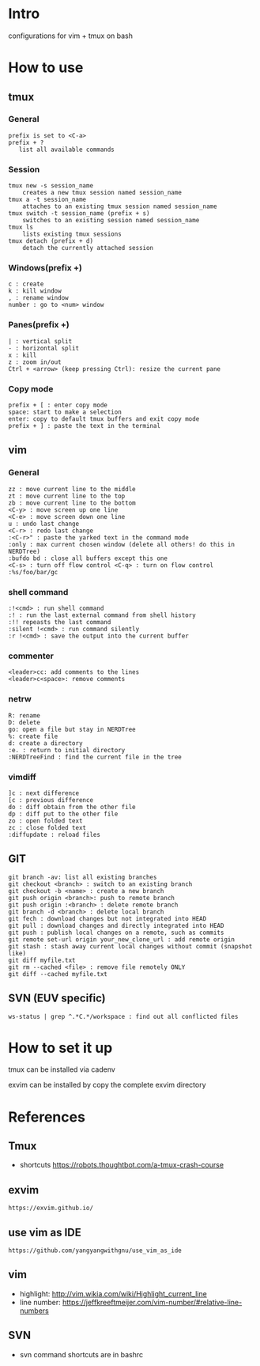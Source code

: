 # Intro
configurations for vim + tmux on bash

# How to use
## tmux
### General
    prefix is set to <C-a>
    prefix + ?
       list all available commands  
### Session
    tmux new -s session_name
        creates a new tmux session named session_name
    tmux a -t session_name
        attaches to an existing tmux session named session_name
    tmux switch -t session_name (prefix + s)
        switches to an existing session named session_name
    tmux ls
        lists existing tmux sessions
    tmux detach (prefix + d)
        detach the currently attached session
### Windows(prefix +)
    c : create
    k : kill window
    , : rename window
    number : go to <num> window
### Panes(prefix +)
    | : vertical split
    - : horizontal split
    x : kill
    z : zoom in/out
    Ctrl + <arrow> (keep pressing Ctrl): resize the current pane
### Copy mode
    prefix + [ : enter copy mode
    space: start to make a selection
    enter: copy to default tmux buffers and exit copy mode
    prefix + ] : paste the text in the terminal

## vim
### General
    zz : move current line to the middle
    zt : move current line to the top
    zb : move current line to the bottom
    <C-y> : move screen up one line
    <C-e> : move screen down one line
    u : undo last change
    <C-r> : redo last change
    :<C-r>" : paste the yarked text in the command mode
    :only : max current chosen window (delete all others! do this in NERDTree)
    :bufdo bd : close all buffers except this one
    <C-s> : turn off flow control <C-q> : turn on flow control
    :%s/foo/bar/gc
### shell command
    :!<cmd> : run shell command
    :! : run the last external command from shell history
    :!! repeasts the last command
    :silent !<cmd> : run command silently
    :r !<cmd> : save the output into the current buffer
### commenter
    <leader>cc: add comments to the lines
    <leader>c<space>: remove comments
### netrw
    R: rename
    D: delete
    go: open a file but stay in NERDTree
    %: create file
    d: create a directory
    :e. : return to initial directory 
    :NERDTreeFind : find the current file in the tree
### vimdiff
    ]c : next difference
    [c : previous difference
    do : diff obtain from the other file
    dp : diff put to the other file
    zo : open folded text
    zc : close folded text
    :diffupdate : reload files

## GIT
    git branch -av: list all existing branches
    git checkout <branch> : switch to an existing branch
    git checkout -b <name> : create a new branch
    git push origin <branch>: push to remote branch
    git push origin :<branch> : delete remote branch
    git branch -d <branch> : delete local branch
    git fech : download changes but not integrated into HEAD
    git pull : download changes and directly integrated into HEAD
    git push : publish local changes on a remote, such as commits
    git remote set-url origin your_new_clone_url : add remote origin
    git stash : stash away current local changes without commit (snapshot like)
    git diff myfile.txt
    git rm --cached <file> : remove file remotely ONLY
    git diff --cached myfile.txt

## SVN (EUV specific)
    ws-status | grep ^.*C.*/workspace : find out all conflicted files

# How to set it up
tmux can be installed via cadenv

exvim can be installed by copy the complete exvim directory

# References
## Tmux
- shortcuts
    https://robots.thoughtbot.com/a-tmux-crash-course
## exvim
    https://exvim.github.io/
## use vim as IDE
    https://github.com/yangyangwithgnu/use_vim_as_ide
## vim
- highlight: http://vim.wikia.com/wiki/Highlight_current_line
- line number: https://jeffkreeftmeijer.com/vim-number/#relative-line-numbers
## SVN
- svn command shortcuts are in bashrc

